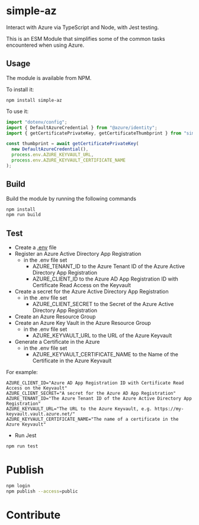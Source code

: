 # simple-az

Interact with Azure via TypeScript and Node, with Jest testing.

This is an ESM Module that simplifies some of the common tasks encountered when using Azure.

## Usage

The module is available from NPM.

To install it:

```npm
npm install simple-az
```

To use it:

```ts
import "dotenv/config";
import { DefaultAzureCredential } from "@azure/identity";
import { getCertificatePrivateKey, getCertificateThumbprint } from "simple-az";

const thumbprint = await getCertificatePrivateKey(
  new DefaultAzureCredential(),
  process.env.AZURE_KEYVAULT_URL,
  process.env.AZURE_KEYVAULT_CERTIFICATE_NAME
);
```

## Build

Build the module by running the following commands

```sh
npm install
npm run build
```

## Test

- Create a [.env](.env) file
- Register an Azure Active Directory App Registration
  - in the .env file set 
    - AZURE_TENANT_ID to the Azure Tenant ID of the Azure Active Directory App Registration
    - AZURE_CLIENT_ID to the Azure AD App Registration ID with Certificate Read Access on the Keyvault
- Create a secret for the Azure Active Directory App Registration
  - in the .env file set 
    - AZURE_CLIENT_SECRET to the Secret of the Azure Active Directory App Registration
- Create an Azure Resource Group
- Create an Azure Key Vault in the Azure Resource Group
  - in the .env file set 
    - AZURE_KEYVAULT_URL to the URL of the Azure Keyvault
- Generate a Certificate in the Azure  
  - in the .env file set 
    - AZURE_KEYVAULT_CERTIFICATE_NAME to the Name of the Certificate in the Azure Keyvault

For example:

```env
AZURE_CLIENT_ID="Azure AD App Registration ID with Certificate Read Access on the Keyvault"
AZURE_CLIENT_SECRET="A secret for the Azure AD App Registration"
AZURE_TENANT_ID="The Azure Tenant ID of the Azure Active Directory App Registration"
AZURE_KEYVAULT_URL="The URL to the Azure Keyvault, e.g. https://my-keyvault.vault.azure.net/"
AZURE_KEYVAULT_CERTIFICATE_NAME="The name of a certificate in the Azure Keyvault"
```

- Run Jest

```sh
npm run test
```

# Publish

```sh
npm login
npm publish --access=public
```

# Contribute
